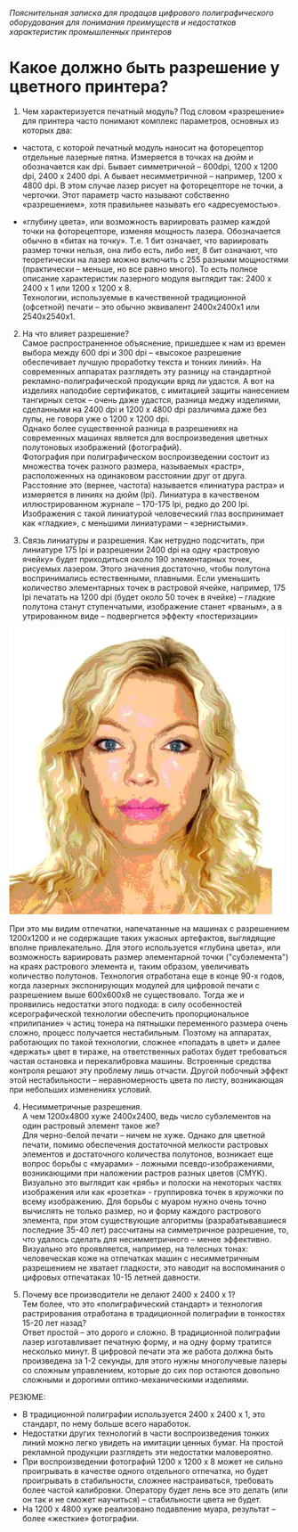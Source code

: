 *Пояснительная записка для продацов цифрового полиграфического оборудования для понимания преимуществ и недостатков характеристик промышленных принтеров*


# Какое должно быть разрешение у цветного принтера?

1. Чем характеризуется печатный модуль?
Под словом «разрешение» для принтера часто понимают комплекс параметров, основных из которых два: 
- частота, с которой печатный модуль наносит на фоторецептор отдельные лазерные пятна. 
Измеряется в точках на дюйм и обозначается как dpi. Бывает симметричной – 600dpi, 1200 x 1200 dpi, 2400 x 2400 dpi.
А бывает несимметричной – например, 1200 х 4800 dpi. В этом случае лазер рисует на фоторецепторе не точки, а черточки. 
Этот параметр часто называют собственно «разрешением», хотя правильнее называть его «адресуемостью».

- «глубину цвета», или возможность вариировать размер каждой точки на фоторецепторе, изменяя мощность лазера. 
Обозначается обычно в «битах на точку». Т.е. 1 бит означает, что вариировать размер точки нельзя, она либо есть,
либо нет, 8 бит означают, что теоретически на лазер можно включить с 255 разными мощностями (практически 
– меньше, но все равно много). То есть полное описание характеристик лазерного модуля выглядит так: 
2400 x 2400 x 1 или 1200 x 1200 x 8.  
Технологии, используемые в качественной традиционной (офсетной) печати 
– это обычно эквивалент 2400х2400х1 или 2540х2540х1.

2. На что влияет разрешение?  
Самое распространенное объяснение, пришедшее к нам из времен выбора между 600 dpi и 300 dpi 
– «высокое разрешение обеспечивает лучшую проработку текста и тонких линий». На современных аппаратах 
разглядеть эту разницу на стандартной рекламно-полиграфической продукции вряд ли удастся. А вот на изделиях 
наподобие сертификатов, с имитацией защиты нанесением тангирных сеток – очень даже удастся, разница меджу 
изделиями, сделанными на 2400 dpi и 1200 х 4800 dpi различима даже без лупы, не говоря уже о 1200 х 1200 dpi.  
Однако более существенной разница в разрешениях на современных машинах является для воспроизведения цветных 
полутоновых изображений (фотографий).  
Фотография при полиграфическом воспроизведении состоит из множества точек разного размера, называемых «растр», 
расположенных на одинаковом расстоянии друг от друга. Расстояние это (вернее, частота) называется 
«линиатура растра» и измеряется в линиях на дюйм (lpi). Линиатура в качественом иллюстрированном 
журнале – 170-175 lpi, редко до 200 lpi. Изображения с такой линиатурой человеческий глаз воспринимает 
как «гладкие», с меньшими линиатурами – «зернистыми».

3. Связь линиатуры и разрешения.
Как нетрудно подсчитать, при линиатуре 175 lpi и разрешении 2400 dpi на одну «растровую ячейку» будет 
приходиться около 190 элементарных точек, рисуемых лазером. Этого значения достаточно, чтобы полутона 
воспринимались естественными, плавными. Если уменьшить количество элементарных точек в растровой ячейке, 
например, 175 lpi печатать на 1200 dpi (будет около 50 точек в ячейке) – гладкие полутона станут ступенчатыми, 
изображение станет «рваным», а в утрированном виде – подвергнется эффекту «постеризации»

![posterization](./pics/posterization.jpg)

При это мы видим отпечатки, напечатанные на машинах с разрешением 1200х1200 и не содержащие таких ужасных 
артефактов, выглядящие вполне привлекательно. Для этого используется «глубина цвета», или возможность 
вариировать размер элементарной точки ("субэлемента") на краях растрового элемента и, таким образом, 
увеличивать количество полутонов. Технология отработана еще в конце 90-х годов, когда лазерных экспонирующих 
модулей для цифровой печати с разрешением выше 600х600х8 не существовало. Тогда же и проявились недостатки 
этого подхода: в силу особенностей ксерографической технологии обеспечить пропорциональное «прилипание» ч
астиц тонера на пятнышки переменного размера очень сложно, процесс получается нестабильным. Поэтому на 
аппаратах, работающих по такой технологии, сложнее «попадать в цвет» и далее «держать» цвет в тираже, на 
ответственных работах будет требоваться частая остановка и перекалибровка машины. Встроенные средства 
контроля решают эту проблему лишь отчасти. Другой побочный эффект этой нестабильности – неравномерность 
цвета по листу, возникающая при небольших изменениях условий.

4. Несимметричные разрешения.  
А чем 1200х4800 хуже 2400х2400, ведь число субэлементов на один растровый элемент такое же?  
Для черно-белой печати – ничем не хуже. Однако для цветной печати, помимо обеспечения достаточной 
мелкости растровых элементов и достаточного количества полутонов, возникает еще вопрос борьбы с «муарами» - 
ложными псевдо-изображениями, возникающими при наложении растров разных цветов (CMYK). Визуально это выглядит 
как «рябь» и полоски на некоторых частях изображения или как «розетка» - группировка точек в кружочки по 
всему изображению. Для борьбы с муаром нужно очень точно вычислять не только размер, но и форму каждого 
растрового элемента, при этом существующие алгоритмы (разрабатывавшиеся последние 35-40 лет) рассчитаны на 
симметричное разрешение, то, что удалось сделать для несимметричного – менее эффективно. Визуально это 
проявляется, например, на телесных тонах: человеческая коже на отпечатках машин с несимметричным разрешением 
не хватает гладкости, это наводит на воспоминания о цифровых отпечатаках 10-15 летней давности. 

5. Почему все производители не делают 2400 х 2400 х 1?  
Тем более, что это «полиграфический стандарт» и технология растрирования отработана в традиционной полиграфии 
в тонкостях 15-20 лет назад?  
Ответ простой – это дорого и сложно. В традиционной полиграфии лазер изготавливает печатную форму, и на 
одну форму тратится несколько минут. В цифровой печати эта же работа должна быть произведена за 1-2 секунды, 
для этого нужны многолучевые лазеры со сложным управлением, которые до сих пор остаются довольно сложными и 
дорогими оптико-механическими изделиями.


РЕЗЮМЕ:
- В традиционной полиграфии используется 2400 х 2400 х 1, это стандарт, по нему больше всего наработок.
- Недостатки других технологий в части воспроизведения тонких линий можно легко увидеть на имитации ценных бумаг. На простой рекламной продукции разглядеть эти недостатки маловероятно.
- При воспроизведении фотографий 1200 х 1200 х 8 может не сильно проигрывать в качестве одного отдельного отпечатка, но будет проигрывать в стабильности, сложнее настраиваться, требовать более частой калибровки. Оператору будет лень все это делать (или он так и не сможет научиться) – стабильности цвета не будет.
- На 1200 х 4800 хуже реализовано подавление муара, результат – более «жесткие» фотографии.

